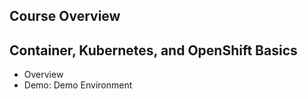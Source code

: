 ## Course Overview
## Container, Kubernetes, and OpenShift Basics
  - Overview
  - Demo: Demo Environment